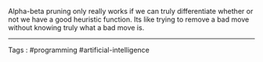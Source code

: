 Alpha-beta pruning only really works if we can truly differentiate whether or not we have a good heuristic function. Its like trying to remove a bad move without knowing truly what a bad move is. 
______

Tags : #programming #artificial-intelligence
